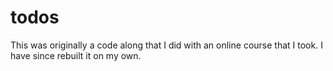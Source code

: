 # todos

This was originally a code along that I did with an online course that I took. I have since rebuilt it on my own. 
